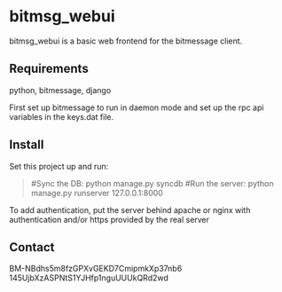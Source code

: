 bitmsg_webui
============

bitmsg_webui is a basic web frontend for the bitmessage client.

Requirements
----------
python, bitmessage, django

First set up bitmessage to run in daemon mode and set up the rpc api variables in the keys.dat file.


Install
----------

Set this project up and run:

> #Sync the DB:
> python manage.py syncdb
> #Run the server:
> python manage.py runserver 127.0.0.1:8000

To add authentication, put the server behind apache or nginx with authentication and/or https provided by the real server


Contact
----------

BM-NBdhs5m8fzGPXvGEKD7CmipmkXp37nb6
145UjbXzASPNtS1YJHfp1nguUUUkQRd2wd




